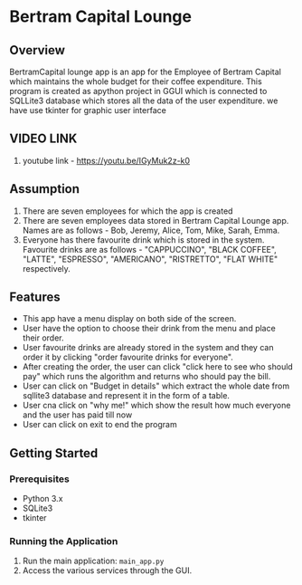 # Bertram Capital Lounge

## Overview
BertramCapital lounge app is an app for the Employee of Bertram Capital which maintains the whole budget for their coffee expenditure. This program is created as apython project in GGUI  which is connected to 
SQLLite3 database which stores all the data of the user expenditure.  we have use tkinter for graphic user interface

## VIDEO LINK 
1.  youtube link - https://youtu.be/IGyMuk2z-k0

## Assumption
1. There are seven employees for which the app is created
2. There are seven employees data stored in Bertram Capital Lounge app. Names are as follows - Bob, Jeremy, Alice, Tom, Mike, Sarah, Emma.
3. Everyone has there favourite drink which is stored in the system. Favourite drinks are as follows - "CAPPUCCINO", "BLACK COFFEE", "LATTE", "ESPRESSO", "AMERICANO", "RISTRETTO", "FLAT WHITE" respectively.

## Features
- This app have a menu display on both side of the screen.
- User have the option to choose their drink from the menu and place their order.
- User favourite drinks are already stored in the system and they can order it by clicking "order favourite drinks for everyone".
- After creating the order, the user can click "click here to see who should pay" which runs the algorithm and returns who should pay the bill. 
- User can click on "Budget in details" which extract the whole date from sqllite3 database and represent it in the form of a table.
- User cna click on "why me!" which show the result how much everyone and the user has paid till now
- User can click on exit to end the program

## Getting Started

### Prerequisites
- Python 3.x
- SQLite3
- tkinter



### Running the Application
1. Run the main application: `main_app.py`
2. Access the various services through the GUI.
